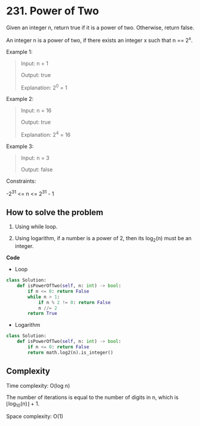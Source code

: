 # 231. Power of Two

Given an integer n, return true if it is a power of two. Otherwise, return false.

An integer n is a power of two, if there exists an integer x such that n == 2<sup>x</sup>.

Example 1:
> Input: n = 1
>
> Output: true
>
> Explanation: 2<sup>0</sup> = 1

Example 2:
> Input: n = 16
>
> Output: true
>
> Explanation: 2<sup>4</sup> = 16

Example 3:
> Input: n = 3
>
> Output: false
 
Constraints:

-2<sup>31</sup> <= n <= 2<sup>31</sup> - 1

## How to solve the problem

1. Using while loop.

2. Using logarithm, if a number is a power of 2, then its log<sub>2</sub>(n) must be an integer. 

**Code**

- Loop

```Python
class Solution:
    def isPowerOfTwo(self, n: int) -> bool:
        if n <= 0: return False
        while n > 1:
            if n % 2 != 0: return False
            n //= 2
        return True
```

- Logarithm

```Python
class Solution:
    def isPowerOfTwo(self, n: int) -> bool:
        if n <= 0: return False
        return math.log2(n).is_integer()
```

## Complexity

Time complexity: O(log n)

The number of iterations is equal to the number of digits in n, which is ⌊log<sub>10</sub>(n)⌋ + 1.

Space complexity: O(1)
